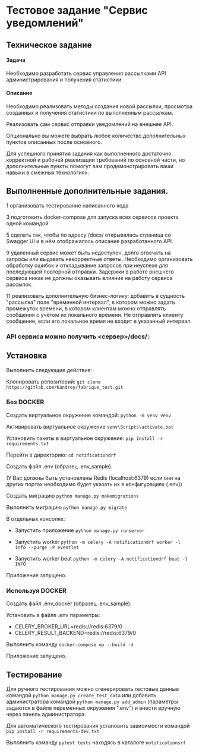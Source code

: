 # Тестовое задание "Сервис уведомлений"

## Техническое задание
#### Задача

Необходимо разработать сервис управления рассылками API администрирования и получения статистики.


#### Описание

Необходимо реализовать методы создания новой рассылки, просмотра созданных и получения статистики по выполненным рассылкам.

Реализовать сам сервис отправки уведомлений на внешнее API.

Опционально вы можете выбрать любое количество дополнительных пунктов описанных после основного.

Для успешного принятия задания как выполненного достаточно корректной и рабочей реализации требований по основной части, но дополнительные пункты помогут вам продемонстрировать ваши навыки в смежных технологиях.

## Выполненные дополнительные задания.
1 организовать тестирование написанного кода

3 подготовить docker-compose для запуска всех сервисов проекта одной командой

5 сделать так, чтобы по адресу /docs/ открывалась страница со Swagger UI и в нём отображалось описание разработанного API.

9 удаленный сервис может быть недоступен, долго отвечать на запросы или выдавать некорректные ответы. Необходимо организовать обработку ошибок и откладывание запросов при неуспехе для последующей повторной отправки. Задержки в работе внешнего сервиса никак не должны оказывать влияние на работу сервиса рассылок.

11 реализовать дополнительную бизнес-логику: добавить в сущность "рассылка" поле "временной интервал", в котором можно задать промежуток времени, в котором клиентам можно отправлять сообщения с учётом их локального времени. Не отправлять клиенту сообщение, если его локальное время не входит в указанный интервал.


### API сервиса можно получить <сервер>/docs/: 

  
## Установка
Выполнить следующие действия:

Клонировать репозиторий: `git clone https://gitlab.com/Kandrey/fabrique_test.git`

### Без DOCKER
Создать виртуальное окружение командой: `python -m venv venv`

Активировать виртуальное окружение `venv\Scripts\activate.bat`

Установить пакеты в виртуальное окружение: `pip install -r requirements.txt`

Перейти в директорию: `cd notificationdrf`

Создать файл .env (образец .env_sample).

(У Вас должны быть установлены Redis (localhost:6379) если они на других
портах необходимо будет указать их в конфигурациях (.env)) 

Создать миграцию `python manage.py makemigrations`

Выполнить миграцию `python manage.py migrate`

В отдельных консолях:
 - Запустить приложение `python manage.py runserver`

 - Запустить worker `python -m celery -A notificationdrf worker -l info --purge -P eventlet`

 - Запустить worker beat `python -m celery -A notificationdrf beat -l INFO`

Приложение запущено.

### Используя DOCKER
Создать файл .env_docker (образец .env_sample).

Установить в файле .env параметры: 
 - CELERY_BROKER_URL=redis://redis:6379/0
 - CELERY_RESULT_BACKEND=redis://redis:6379/0

Выполнить команду `docker-compose up --build -d`

Приложение запущено.

## Тестирование
Для ручного тестирования можно сгенерировать тестовые данные
командой `python manage.py create_test_data` или добавить администратора 
командой `python manage.py add_admin` (параметры задаются в файле 
переменных окружения ".env") и внести вручную через панель администратора. 

Для автоматического тестирования установить зависимости командой
`pip install -r requirements-dev.txt`

Выполнить команду `pytest tests` находясь в каталоге `notificationsrf`

